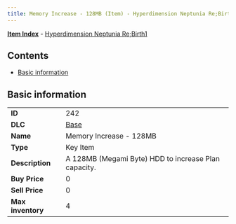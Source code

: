 ```yaml
---
title: Memory Increase - 128MB (Item) - Hyperdimension Neptunia Re;Birth1
---
```


[**Item Index**](/neptunia/rb1/item/index.html) - [Hyperdimension Neptunia Re;Birth1](/neptunia/rb1)

## Contents

- [Basic information](#basic-information)

## Basic information

|   |   |
| -- | -- |
| **ID** | 242 |
| **DLC** | [Base](/neptunia/rb1/dlc/1-base.html) |
| **Name** | Memory Increase - 128MB |
| **Type** | Key Item |
| **Description** | A 128MB (Megami Byte) HDD to increase Plan capacity. |
| **Buy Price** | 0 |
| **Sell Price** | 0 |
| **Max inventory** | 4 |
